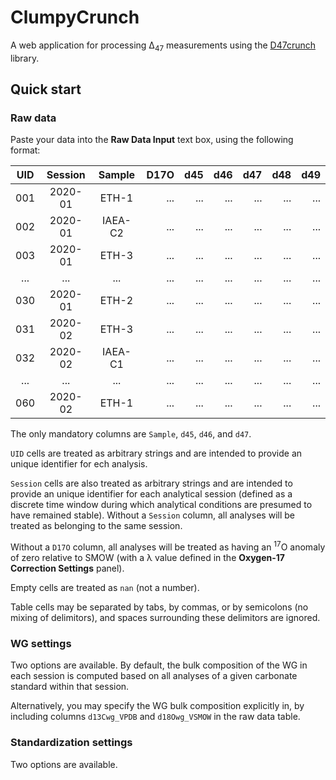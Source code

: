 # ClumpyCrunch

A web application for processing Δ<sub>47</sub> measurements using the [D47crunch] library.

[D47crunch]: https://github.com/mdaeron/D47crunch

## Quick start

### Raw data

Paste your data into the __Raw Data Input__ text box, using the following format:

|UID|Session| Sample |D17O|d45|d46|d47|d48|d49|
|:-:|:-----:|:------:|---:|--:|--:|--:|--:|--:|
|001|2020-01|ETH-1   |... |...|...|...|...|...|
|002|2020-01|IAEA-C2 |... |...|...|...|...|...|
|003|2020-01|ETH-3   |... |...|...|...|...|...|
|...|...    |...     |... |...|...|...|...|...|
|030|2020-01|ETH-2   |... |...|...|...|...|...|
|031|2020-02|ETH-3   |... |...|...|...|...|...|
|032|2020-02|IAEA-C1 |... |...|...|...|...|...|
|...|...    |...     |... |...|...|...|...|...|
|060|2020-02|ETH-1   |... |...|...|...|...|...|

The only mandatory columns are `Sample`, `d45`, `d46`, and `d47`.

`UID` cells are treated as arbitrary strings and are intended to provide an unique identifier for ech analysis.

`Session` cells are also treated as arbitrary strings and are intended to provide an unique identifier for each analytical session (defined as a discrete time window during which analytical conditions are presumed to have remained stable). Without a `Session` column, all analyses will be treated as belonging to the same session.

Without a `D17O` column, all analyses will be treated as having an <sup>17</sup>O anomaly of zero relative to SMOW (with a λ value defined in the __Oxygen-17 Correction Settings__ panel).

Empty cells are treated as `nan` (not a number).

Table cells may be separated by tabs, by commas, or by semicolons (no mixing of delimitors), and spaces surrounding these delimitors are ignored.

### WG settings

Two options are available. By default, the bulk composition of the WG in each session is computed based on all analyses of a given carbonate standard within that session.

Alternatively, you may specify the WG bulk composition explicitly in, by including columns `d13Cwg_VPDB` and `d18Owg_VSMOW` in the raw data table.

### Standardization settings

Two options are available.
